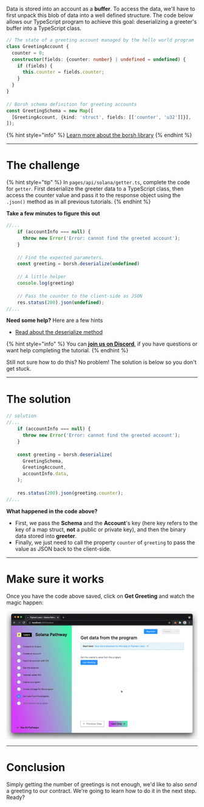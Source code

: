 Data is stored into an account as a **buffer**. To access the data, we'll have to first unpack this blob of data into a well defined structure. The code below allows our TypeScript program to achieve this goal: deserializing a greeter's buffer into a TypeScript class. 

```typescript
// The state of a greeting account managed by the hello world program
class GreetingAccount {
  counter = 0;
  constructor(fields: {counter: number} | undefined = undefined) {
    if (fields) {
      this.counter = fields.counter;
    }
  }
}

// Borsh schema definition for greeting accounts
const GreetingSchema = new Map([
  [GreetingAccount, {kind: 'struct', fields: [['counter', 'u32']]}],
]);
```

{% hint style="info" %}
[Learn more about the borsh library](https://npm.io/package/borsh)
{% endhint %}

----------------------------------

# The challenge

{% hint style="tip" %}
In `pages/api/solana/getter.ts`, complete the code for `getter`. First deserialize the greeter data to a TypeScript class, then access the counter value and pass it to the response object using the `.json()` method as in all previous tutorials.
{% endhint %}

**Take a few minutes to figure this out**

```typescript
//...
    if (accountInfo === null) {
      throw new Error('Error: cannot find the greeted account');
    }

    // Find the expected parameters.
    const greeting = borsh.deserialize(undefined)

    // A little helper
    console.log(greeting)

    // Pass the counter to the client-side as JSON
    res.status(200).json(undefined);
//...
```

**Need some help?** Here are a few hints
* [Read about the deserialize method](https://npm.io/package/borsh)

{% hint style="info" %}
You can [**join us on Discord**](https://discord.gg/fszyM7K), if you have questions or want help completing the tutorial.
{% endhint %}

Still not sure how to do this? No problem! The solution is below so you don't get stuck.

----------------------------------

# The solution

```typescript
// solution
//...
    if (accountInfo === null) {
      throw new Error('Error: cannot find the greeted account');
    }

    const greeting = borsh.deserialize(
      GreetingSchema,
      GreetingAccount,
      accountInfo.data,
    );

    res.status(200).json(greeting.counter);
//...
```

**What happened in the code above?**

* First, we pass the **Schema** and the **Account**'s key (here key refers to the key of a map struct, **not** a public or private key), and then the binary data stored into **greeter**.
* Finally, we just need to call the property `counter` of `greeting` to pass the value as JSON back to the client-side. 

----------------------------------

# Make sure it works

Once you have the code above saved, click on **Get Greeting** and watch the magic happen: 

![](../../../.gitbook/assets/pathways/solana/solana-getter.gif)

----------------------------------

# Conclusion

Simply getting the number of greetings is not enough, we'd like to also *send* a greeting to our contract. We're going to learn how to do it in the next step. Ready?
